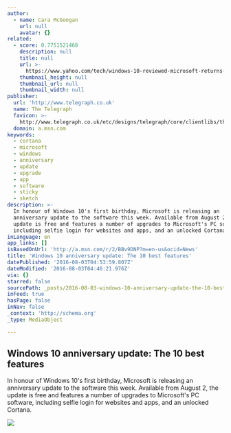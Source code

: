 ```yaml
---
author:
  - name: Cara McGoogan
    url: null
    avatar: {}
related:
  - score: 0.7751521468
    description: null
    title: null
    url: >-
      https://www.yahoo.com/tech/windows-10-reviewed-microsoft-returns-to-sanity-125261921924.html
    thumbnail_height: null
    thumbnail_url: null
    thumbnail_width: null
publisher:
  url: 'http://www.telegraph.co.uk'
  name: The Telegraph
  favicon: >-
    http://www.telegraph.co.uk/etc/designs/telegraph/core/clientlibs/themes/cars/img/favicon/icon_32x32.png
  domain: a.msn.com
keywords:
  - cortana
  - microsoft
  - windows
  - anniversary
  - update
  - upgrade
  - app
  - software
  - sticky
  - sketch
description: >-
  In honour of Windows 10's first birthday, Microsoft is releasing an
  anniversary update to the software this week. Available from August 2, the
  update is free and features a number of upgrades to Microsoft's PC software,
  including selfie login for websites and apps, and an unlocked Cortana.
inLanguage: en
app_links: []
isBasedOnUrl: 'http://a.msn.com/r/2/BBv9DNP?m=en-us&ocid=News'
title: 'Windows 10 anniversary update: The 10 best features'
datePublished: '2016-08-03T04:53:59.807Z'
dateModified: '2016-08-03T04:46:21.976Z'
via: {}
starred: false
sourcePath: _posts/2016-08-03-windows-10-anniversary-update-the-10-best-features.md
inFeed: true
hasPage: false
inNav: false
_context: 'http://schema.org'
_type: MediaObject

---
```

<article style=""><h1>Windows 10 anniversary update: The 10 best features</h1><p>In honour of Windows 10's first birthday, Microsoft is releasing an anniversary update to the software this week. Available from August 2, the update is free and features a number of upgrades to Microsoft's PC software, including selfie login for websites and apps, and an unlocked Cortana.</p><img src="http://www.telegraph.co.uk/content/dam/technology/2016/07/26/windows10_3391142k-xlarge_trans++qVzuuqpFlyLIwiB6NTmJwfSVWeZ_vEN7c6bHu2jJnT8.jpg" /></article>